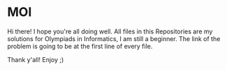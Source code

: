# MOI

Hi there! I hope you're all doing well. All files in this Repositories are my solutions for Olympiads in Informatics, I am still a beginner.
The link of the problem is going to be at the first line of every file.

Thank y'all!
Enjoy ;)
